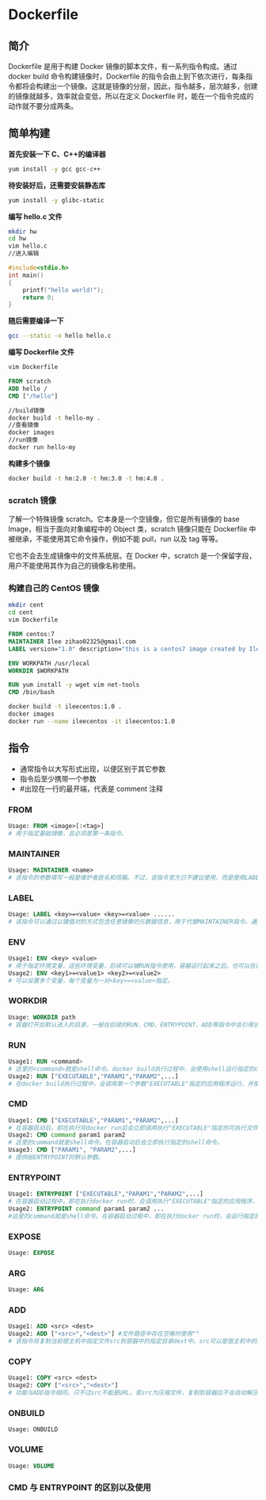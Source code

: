 # Dockerfile

## 简介

Dockerfile 是用于构建 Docker 镜像的脚本文件，有一系列指令构成。通过 docker build 命令构建镜像时，Dockerfile 的指令会由上到下依次进行，每条指令都将会构建出一个镜像。这就是镜像的分层，因此，指令越多，层次越多，创建的镜像就越多，效率就会变低，所以在定义 Dockerfile 时，能在一个指令完成的动作就不要分成两条。

## 简单构建

**首先安装一下 C、C++的编译器**

```bash
yum install -y gcc gcc-c++
```

**待安装好后，还需要安装静态库**

```bash
yum install -y glibc-static
```

**编写 hello.c 文件**

```bash
mkdir hw
cd hw
vim hello.c
//进入编辑
```

```c
#include<stdio.h>
int main()
{
    printf("hello world!");
    return 0;
}
```

**随后需要编译一下**

```bash
gcc --static -o hello hello.c
```

**编写 Dockerfile 文件**

```bash
vim Dockerfile
```

```dockerfile
FROM scratch
ADD hello /
CMD ["/hello"]
```

```bash
//build镜像
docker build -t hello-my .
//查看镜像
docker images
//run镜像
docker run hello-my
```

**构建多个镜像**

```bash
docker build -t hm:2.0 -t hm:3.0 -t hm:4.0 .
```

### scratch 镜像

了解一个特殊镜像 scratch。它本身是一个空镜像，但它是所有镜像的 base Image，相当于面向对象编程中的 Object 类，scratch 镜像只能在 Dockerfile 中被继承，不能使用其它命令操作，例如不能 pull，run 以及 tag 等等。

它也不会去生成镜像中的文件系统层。在 Docker 中，scratch 是一个保留字段，用户不能使用其作为自己的镜像名称使用。

### 构建自己的 CentOS 镜像

```bash
mkdir cent
cd cent
vim Dockerfile
```

```dockerfile
FROM centos:7
MAINTAINER Ilee zihao02325@gmail.com
LABEL version="1.0" description="this is a centos7 image created by Ilee"

ENV WORKPATH /usr/local
WORKDIR $WORKPATH

RUN yum install -y wget vim net-tools
CMD /bin/bash
```

```bash
docker build -t ileecentos:1.0 .
docker images
docker run --name ileecentos -it ileecentos:1.0
```

## 指令

- 通常指令以大写形式出现，以便区别于其它参数
- 指令后至少携带一个参数
- #出现在一行的最开端，代表是 comment 注释

### FROM

```dockerfile
Usage: FROM <image>[:<tag>]
# 用于指定基础镜像，且必须是第一条指令。
```

### MAINTAINER

```dockerfile
Usage: MAINTAINER <name>
# 该指令的参数填写一般是维护者姓名和信箱。不过，该指令官方已不建议使用，而是使用LABEL指令代替。
```

### LABEL

```dockerfile
Usage: LABEL <key>=<value> <key>=<value> ......
# 该指令可以通过以键值对的方式包含任意镜像的元数据信息，用于代替MAINTAINER指令。通过docker inspect可以查看到LABEL于MAINTAINER的内容。
```

### ENV

```dockerfile
Usage1: ENV <key> <value>
# 用于指定环境变量，这些环境变量，后续可以被RUN指令使用，容器运行起来之后。也可以在容器中获取这些环境变量。
Usage2: ENV <key1>=<value1> <key2>=<value2>
# 可以设置多个变量，每个变量为一对<key>=<value>指定。
```

### WORKDIR

```dockerfile
Usage: WORKDIR path
# 容器打开后默认进入的目录，一般在后续的RUN、CMD、ENTRYPOINT、ADD等指令中会引用该目录，可以设置多个WORKDIR指令。后续WORKDIR指令若用的是相对路径，则会基于之前WORKDIR指令指定的路径。在使用docker run运行容器时，可以通过-w参数覆盖构建时所设置的工作目录。
```

### RUN

```dockerfile
Usage1: RUN <command>
# 这里的<command>就是shell命令。docker build执行过程中，会使用shell运行指定的command。
Usage2: RUN ["EXECUTABLE","PARAM1","PARAM2",...]
# 在docker build执行过程中，会调用第一个参数"EXECUTABLE"指定的应用程序运行，并使用后面第二、第三等参数作为应用程序的运行参数。
```

### CMD

```dockerfile
Usage1: CMD ["EXECUTABLE","PARAM1","PARAM2",...]
# 在容器启动后，即在执行完docker run后会立即调用执行"EXECUTABLE"指定的可执行文件，并使用后面第二、第三等参数作为应用程序的运行参数。
Usage2: CMD command param1 param2
# 这里的command就是shell命令。在容器启动后会立即执行指定的shell命令。
Usage3: CMD ["PARAM1", "PARAM2",...]
# 提供给ENTRYPOINT的默认参数。
```

### ENTRYPOINT

```dockerfile
Usage1: ENTRYPOINT ["EXECUTABLE","PARAM1","PARAM2",...]
# 在容器启动过程中，即在执行docker run时，会调用执行"EXECUTABLE"指定的应用程序，并使用后面的二、三等参数作为用于程序的运行参数。
Usage2: ENTRYPOINT command param1 param2 ...
#这里的command就是shell命令。在容器启动过程中，即在执行docker run时，会运行指定的shell命令。
```

### EXPOSE

```dockerfile
Usage: EXPOSE
```

### ARG

```dockerfile
Usage: ARG
```

### ADD

```dockerfile
Usage1: ADD <src> <dest>
Usage2: ADD ["<src>","<dest>"] #文件路径中存在空格时使用""
# 该指令将复制当前宿主机中指定文件src到容器中的指定目录dest中。src可以是宿主机中的绝对路径，也可以是相对路径。但相对路径是相对于docker build命令所指定的路径。src指定的文件可以是压缩文件，压缩文件复制到容器会自动解压为目录；src也可以是一个URL，此时的ADD相当于wget命令，src最好不要是目录，其会将目录中所有的内容复制到指定目录中。dest是一个绝对路径，其最后的路径必须要加上斜杠，否则系统会将最后的目录名称当作是文件名。
```

### COPY

```dockerfile
Usage1: COPY <src> <dest>
Usage2: COPY ["<src>","<dest>"]
# 功能与ADD指令相同，只不过src不能是URL。若src为压缩文件，复制到容器后不会自动解压。
```

### ONBUILD

```### WORKDIR
Usage: ONBUILD
```

### VOLUME

```dockerfile
Usage: VOLUME
```

### CMD 与 ENTRYPOINT 的区别以及使用
